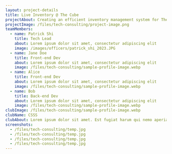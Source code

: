 ```yaml
---
layout: project-details
title: Live Inventory @ The Cube
projectAbout: Creating an efficient inventory management system for The Cube, integrating checkout processes and restocking alerts to ensure seamless student access to affordable food on campus.
projectImage: /files/tech-consulting/project-image.png
teamMembers:
  - name: Patrick Shi
    title: Tech Lead
    about: Lorem ipsum dolor sit amet, consectetur adipiscing elit
    image: /images/officers/patrick_shi_2023.JPG
  - name: Jane Doe
    title: Front-end Dev
    about: Lorem ipsum dolor sit amet, consectetur adipiscing elit
    image: /files/tech-consulting/sample-profile-image.webp
  - name: Alice
    title: Front-end Dev
    about: Lorem ipsum dolor sit amet, consectetur adipiscing elit
    image: /files/tech-consulting/sample-profile-image.webp
  - name: Bob
    title: Back-end Dev
    about: Lorem ipsum dolor sit amet, consectetur adipiscing elit
    image: /files/tech-consulting/sample-profile-image.webp
clubImage: /files/tech-consulting/sample-profile-image.webp
clubName: CSSS
clubAbout: Lorem ipsum dolor sit amet. Est fugiat harum qui nemo aperiam ea animi nostrum ut maxime mollitia qui tempora veritatis sit amet nesciunt nam impedit adipisci. Aut minima velit et veniam saepe qui eaque aliquam! Et libero reprehenderit ut eaque voluptas ut sunt voluptates in nihil deserunt qui consequuntur itaque qui consequatur debitis.
screenshots:
  - /files/tech-consulting/temp.jpg
  - /files/tech-consulting/temp.jpg
  - /files/tech-consulting/temp.jpg
  - /files/tech-consulting/temp.jpg
---
```

